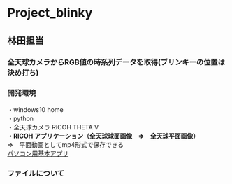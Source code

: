 # Project_blinky
## 林田担当
### 全天球カメラからRGB値の時系列データを取得(ブリンキーの位置は決め打ち)
### 開発環境
・windows10 home<br>
・python<br>
・全天球カメラ RICOH THETA V<br>
**・RICOH アプリケーション（全天球球面画像　⇒　全天球平面画像）**<br>
⇒　平面動画としてmp4形式で保存できる<br>
[パソコン用基本アプリ](https://theta360.com/ja/about/application/pc.html)

### ファイルについて

